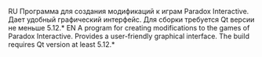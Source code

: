 RU
Программа для создания модификаций к играм Paradox Interactive. Дает удобный графический интерфейс.
Для сборки требуется Qt версии не меньше 5.12.*
EN
A program for creating modifications to the games of Paradox Interactive. Provides a user-friendly graphical interface.
The build requires Qt version at least 5.12.*